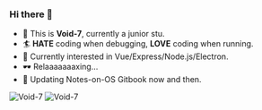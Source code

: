 ### Hi there 👋

- 👶 This is **Void-7**, currently a junior stu.
- 🏄‍  **HATE** coding when debugging, **LOVE** coding when running.
- 🌱 Currently interested in Vue/Express/Node.js/Electron.
- 🕶 Relaaaaaaaxing...
- 📕 Updating Notes-on-OS Gitbook now and then.

<img src="https://github-readme-stats.vercel.app/api?username=Void-7&show_icons=true&theme=buefy" alt="Void-7" />

<img src="https://github-readme-stats.vercel.app/api/top-langs/?username=Void-7&layout=compact&hide=verilog,coq" alt="Void-7" />
